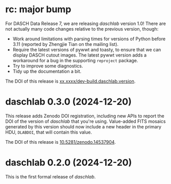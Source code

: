 # rc: major bump

For DASCH Data Release 7, we are releasing *daschlab* version 1.0! There are not
actually many code changes relative to the previous version, though:

- Work around limitations with parsing times for versions of Python before 3.11
  (reported by Zhengjie Tian on the mailing list).
- Require the latest versions of pywwt and toasty, to ensure that we can
  display DASCH cutout images. The latest pywwt version adds a workaround for
  a bug in the supporting `reproject` package.
- Try to improve some diagnostics.
- Tidy up the documentation a bit.

The DOI of this release is [xx.xxxx/dev-build.daschlab.version][vdoi].

[vdoi]: https://doi.org/xx.xxxx/dev-build.daschlab.version


# daschlab 0.3.0 (2024-12-20)

This release adds Zenodo DOI registration, including new APIs to report the DOI
of the version of *daschlab* that you're using. Value-added FITS mosaics
generated by this version should now include a new header in the primary HDU,
`DLABDOI`, that will contain this value.

The DOI of this release is [10.5281/zenodo.14537904][vdoi].

[vdoi]: https://doi.org/10.5281/zenodo.14537904


# daschlab 0.2.0 (2024-12-20)

This is the first formal release of *daschlab*.
